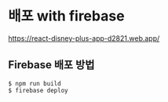 # 배포 with firebase
https://react-disney-plus-app-d2821.web.app/



## Firebase 배포 방법
` $ npm run build   `   
` $ firebase deploy `

